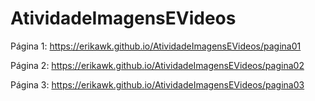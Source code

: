 # AtividadeImagensEVideos
Página 1: https://erikawk.github.io/AtividadeImagensEVideos/pagina01

Página 2: https://erikawk.github.io/AtividadeImagensEVideos/pagina02

Página 3: https://erikawk.github.io/AtividadeImagensEVideos/pagina03
